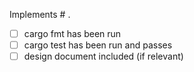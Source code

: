 Implements # .

- [ ] cargo fmt has been run
- [ ] cargo test has been run and passes
- [ ] design document included (if relevant)

